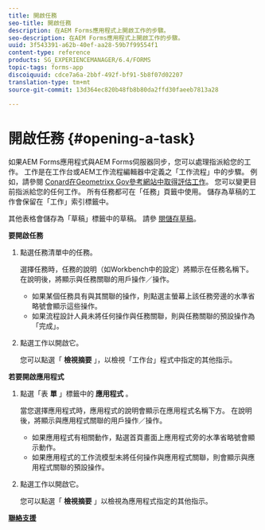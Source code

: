 ```yaml
---
title: 開啟任務
seo-title: 開啟任務
description: 在AEM Forms應用程式上開啟工作的步驟。
seo-description: 在AEM Forms應用程式上開啟工作的步驟。
uuid: 3f543391-a62b-40ef-aa28-59b7f99554f1
content-type: reference
products: SG_EXPERIENCEMANAGER/6.4/FORMS
topic-tags: forms-app
discoiquuid: cdce7a6a-2bbf-492f-bf91-5b8f07d02207
translation-type: tm+mt
source-git-commit: 13d364ec820b48fb8b80da2ffd30faeeb7813a28

---
```



# 開啟任務 {#opening-a-task}

如果AEM Forms應用程式與AEM Forms伺服器同步，您可以處理指派給您的工作。 工作是在工作台或AEM工作流程編輯器中定義之「工作流程」中的步驟。 例如，請參閱 [Conard在Geometrixx Gov參考網站中取得評估工作](/help/forms/using/gov-reference-site-walkthrough.md#conard-assessment-task)。 您可以變更目前指派給您的任何工作。 所有任務都可在「任務」頁籤中使用。 儲存為草稿的工作會保留在「工作」索引標籤中。

其他表格會儲存為「草稿」標籤中的草稿。 請參 [閱儲存草稿](/help/forms/using/save-as-draft.md)。

**要開啟任務**

1. 點選任務清單中的任務。

   選擇任務時，任務的說明（如Workbench中的設定）將顯示在任務名稱下。 在說明後，將顯示與任務關聯的用戶操作／操作。

   * 如果某個任務具有與其關聯的操作，則點選主螢幕上該任務旁邊的水準省略號會顯示這些操作。
   * 如果流程設計人員未將任何操作與任務關聯，則與任務關聯的預設操作為「完成」。

1. 點選工作以開啟它。

   您可以點選「 **檢視摘要** 」，以檢視「工作台」程式中指定的其他指示。

**若要開啟應用程式**

1. 點選「表 **單** 」標籤中的 **應用程式** 。

   當您選擇應用程式時，應用程式的說明會顯示在應用程式名稱下方。 在說明後，將顯示與應用程式關聯的用戶操作／操作。

   * 如果應用程式有相關動作，點選首頁畫面上應用程式旁的水準省略號會顯示動作。
   * 如果應用程式的工作流模型未將任何操作與應用程式關聯，則會顯示與應用程式關聯的預設操作。

1. 點選工作以開啟它。

   您可以點選「 **檢視摘要** 」以檢視為應用程式指定的其他指示。

**[聯絡支援](https://www.adobe.com/account/sign-in.supportportal.html)**
